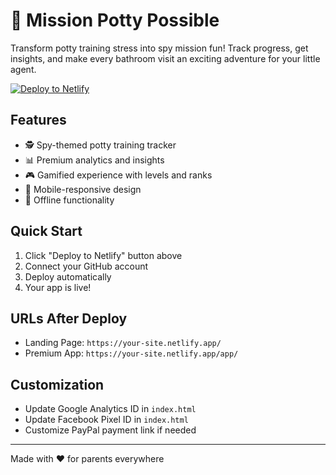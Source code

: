 # 🎯 Mission Potty Possible

Transform potty training stress into spy mission fun! Track progress, get insights, and make every bathroom visit an exciting adventure for your little agent.

[![Deploy to Netlify](https://www.netlify.com/img/deploy/button.svg)](https://app.netlify.com/start/deploy?repository=https://github.com/thetwostags/mission-potty-possible)

## Features
- 🕵️ Spy-themed potty training tracker
- 📊 Premium analytics and insights
- 🎮 Gamified experience with levels and ranks
- 📱 Mobile-responsive design
- 💾 Offline functionality

## Quick Start
1. Click "Deploy to Netlify" button above
2. Connect your GitHub account
3. Deploy automatically
4. Your app is live!

## URLs After Deploy
- Landing Page: `https://your-site.netlify.app/`
- Premium App: `https://your-site.netlify.app/app/`

## Customization
- Update Google Analytics ID in `index.html`
- Update Facebook Pixel ID in `index.html`
- Customize PayPal payment link if needed

---
Made with ❤️ for parents everywhere
